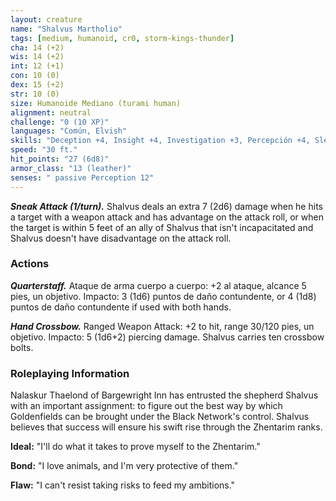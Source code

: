 ```yaml
---
layout: creature
name: "Shalvus Martholio"
tags: [medium, humanoid, cr0, storm-kings-thunder]
cha: 14 (+2)
wis: 14 (+2)
int: 12 (+1)
con: 10 (0)
dex: 15 (+2)
str: 10 (0)
size: Humanoide Mediano (turami human)
alignment: neutral
challenge: "0 (10 XP)"
languages: "Común, Elvish"
skills: "Deception +4, Insight +4, Investigation +3, Percepción +4, Sleight of Hand +4, Sigilo +4"
speed: "30 ft."
hit_points: "27 (6d8)"
armor_class: "13 (leather)"
senses: " passive Perception 12"
---
```


***Sneak Attack (1/turn).*** Shalvus deals an extra 7 (2d6) damage when he hits a target with a weapon attack and has advantage on the attack roll, or when the target is within 5 feet of an ally of Shalvus that isn't incapacitated and Shalvus doesn't have disadvantage on the attack roll.

### Actions

***Quarterstaff.*** Ataque de arma cuerpo a cuerpo: +2 al ataque, alcance 5 pies, un objetivo. Impacto: 3 (1d6) puntos de daño contundente, or 4 (1d8) puntos de daño contundente if used with both hands.

***Hand Crossbow.*** Ranged Weapon Attack: +2 to hit, range 30/120 pies, un objetivo. Impacto: 5 (1d6+2) piercing damage. Shalvus carries ten crossbow bolts.

### Roleplaying Information

Nalaskur Thaelond of Bargewright Inn has entrusted the shepherd Shalvus with an important assignment: to figure out the best way by which Goldenfields can be brought under the Black Network's control. Shalvus believes that success will ensure his swift rise through the Zhentarim ranks.

**Ideal:** "I'll do what it takes to prove myself to the Zhentarim."

**Bond:** "I love animals, and I'm very protective of them."

**Flaw:** "I can't resist taking risks to feed my ambitions."